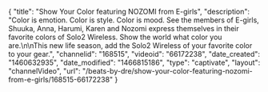 {
    "title": "Show Your Color featuring NOZOMI from E-girls",
    "description": "Color is emotion. Color is style. Color is mood. See the members of E-girls, Shuuka, Anna, Harumi, Karen and Nozomi express themselves in their favorite colors of Solo2 Wireless. Show the world what color you are.\n\nThis new life season, add the Solo2 Wireless of your favorite color to your gear.",
    "channelid": "168515",
    "videoid": "66172238",
    "date_created": "1460632935",
    "date_modified": "1466815186",
    "type": "captivate",
    "layout": "channelVideo",
    "url": "\/beats-by-dre\/show-your-color-featuring-nozomi-from-e-girls\/168515-66172238"
}
